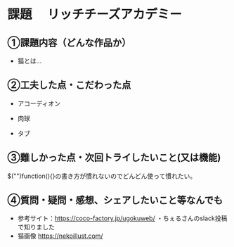 # 課題　 リッチチーズアカデミー

## ①課題内容（どんな作品か）
- 猫とは…

## ②工夫した点・こだわった点
- アコーディオン
 
- 肉球

- タブ


## ③難しかった点・次回トライしたいこと(又は機能)
 $("")function(){}の書き方が慣れないのでどんどん使って慣れたい。

## ④質問・疑問・感想、シェアしたいこと等なんでも
- 参考サイト：https://coco-factory.jp/ugokuweb/
・ちぇるさんのslack投稿で知りました
- 猫画像  https://nekoillust.com/
